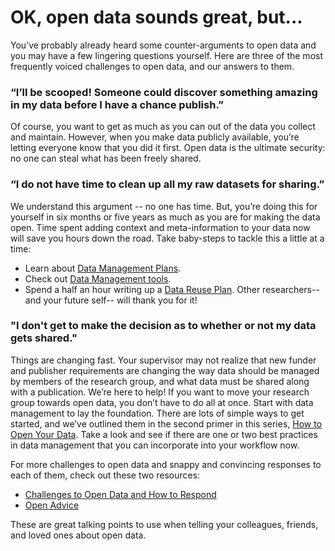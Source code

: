 # OK, open data sounds great, but...

You’ve probably already heard some counter-arguments to open data and you may have a few lingering questions yourself. Here are three of the most frequently voiced challenges to open data, and our answers to them.  

### “I’ll be scooped! Someone could discover something amazing in my data before I have a chance publish.”  
Of course, you want to get as much as you can out of the data you collect and maintain. However, when you make data publicly available, you’re letting everyone know that you did it first.  Open data is the ultimate security: no one can steal what has been freely shared.

### “I do not have time to clean up all my raw datasets for sharing.”  
We understand this argument -- no one has time.  But, you’re doing this for yourself in six months or five years as much as you are for making the data open.  Time spent adding context and meta-information to your data now will save you hours down the road.  Take baby-steps to tackle this a little at a time:  
* Learn about [Data Management Plans](https://en.wikipedia.org/wiki/Data_management_plan).
* Check out [Data Management tools](https://www.dataone.org/data-management-planning).
* Spend a half an hour writing up a [Data Reuse Plan](http://mozillascience.github.io/working-open-workshop/data_reuse/).
Other researchers-- and your future self-- will thank you for it!

### "I don't get to make the decision as to whether or not my data gets shared."
Things are changing fast. Your supervisor may not realize that new funder and publisher requirements are changing the way data should be managed by members of the research group, and what data must be shared along with a publication. We’re here to help! If you want to move your research group towards open data, you don’t have to do all at once. Start with data management to lay the foundation. There are lots of simple ways to get started, and we’ve outlined them in the second primer in this series, [How to Open Your Data](https://mozillascience.github.io/open-data-primers/2-how-to.html). Take a look and see if there are one or two best practices in data management that you can incorporate into your workflow now.

For more challenges to open data and snappy and convincing responses to each of them, check out these two resources:  
* [Challenges to Open Data and How to Respond](https://github.com/mozillascience/open-data-training/blob/master/Materials/Handouts/ODChallengesQI.md)
* [Open Advice](https://projectopenadvice.github.io/)  

These are great talking points to use when telling your colleagues, friends, and loved ones about open data. 
